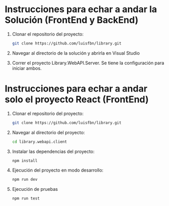 # Instrucciones para echar a andar la Solución (FrontEnd y BackEnd)

1. Clonar el repositorio del proyecto:

    ```bash
    git clone https://github.com/luisfbn/library.git
    ```

2. Navegar al directorio de la solución y abrirla en Visual Studio

3. Correr el proyecto Library.WebAPI.Server.
   Se tiene la configuración para iniciar ambos.


# Instrucciones para echar a andar solo el proyecto React (FrontEnd)

1. Clonar el repositorio del proyecto:

    ```bash
    git clone https://github.com/luisfbn/library.git
    ```

2. Navegar al directorio del proyecto:

    ```bash
    cd library.webapi.client
    ```

3. Instalar las dependencias del proyecto:

    ```bash
    npm install
    ```

4. Ejecución del proyecto en modo desarrollo:

    ```bash
    npm run dev
    ```

4. Ejecución de pruebas

    ```bash
    npm run test
    ```
